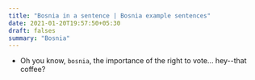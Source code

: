 ```yaml
---
title: "Bosnia in a sentence | Bosnia example sentences"
date: 2021-01-20T19:57:50+05:30
draft: falses
summary: "Bosnia"
---
```

- Oh you know, `bosnia`, the importance of the right to vote... hey--that coffee?
                 
